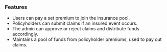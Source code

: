 ### Features
- Users can pay a set premium to join the insurance pool.
- Policyholders can submit claims if an insured event occurs.
- The admin can approve or reject claims and distribute funds accordingly.
- Maintains a pool of funds from policyholder premiums, used to pay out claims.
